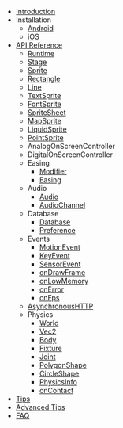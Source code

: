   * [Introduction](Introduction.md)
  * Installation
    * [Android](InstallationForAndroid.md)
    * [iOS](InstallationForiOS.md)
  * [API Reference](APIReference.md)
    * [Runtime](Runtime.md)
    * [Stage](Stage.md)
    * [Sprite](Sprite.md)
    * [Rectangle](Rectangle.md)
    * [Line](Line.md)
    * [TextSprite](TextSprite.md)
    * [FontSprite](FontSprite.md)
    * [SpriteSheet](SpriteSheet.md)
    * [MapSprite](MapSprite.md)
    * [LiquidSprite](LiquidSprite.md)
    * [PointSprite](PointSprite.md)
    * AnalogOnScreenController
    * DigitalOnScreenController
    * Easing
      * [Modifier](Modifier.md)
      * [Easing](Easing.md)
    * Audio
      * [Audio](Audio.md)
      * [AudioChannel](AudioChannel.md)
    * Database
      * [Database](Database.md)
      * [Preference](Preference.md)
    * Events
      * [MotionEvent](MotionEvent.md)
      * [KeyEvent](KeyEvent.md)
      * [SensorEvent](SensorEvent.md)
      * [onDrawFrame](onDrawFrame.md)
      * [onLowMemory](onLowMemory.md)
      * [onError](onError.md)
      * [onFps](onFps.md)
    * [AsynchronousHTTP](AsynchronousHTTP.md)
    * Physics
      * [World](World.md)
      * [Vec2](Vec2.md)
      * [Body](Body.md)
      * [Fixture](Fixture.md)
      * [Joint](Joint.md)
      * [PolygonShape](PolygonShape.md)
      * [CircleShape](CircleShape.md)
      * [PhysicsInfo](PhysicsInfo.md)
      * [onContact](onContact.md)
  * [Tips](Tips.md)
  * [Advanced Tips](Advanced.md)
  * [FAQ](FAQ.md)